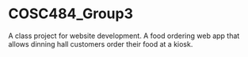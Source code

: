 # COSC484_Group3
A class project for website development. A food ordering web app that allows dinning hall customers order their food at a kiosk.
